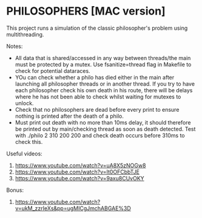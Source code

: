# PHILOSOPHERS [MAC version]
This project runs a simulation of the classic philosopher's problem using multithreading.

Notes:
- All data that is shared/accessed in any way between threads/the main must be protected by a mutex. 
Use fsanitize=thread flag in Makefile to check for potential dataraces.
- YOu can check whether a philo has died either in the main after launching all philosopher threads or in another thread. 
If you try to have each philosopher check his own death in his route, there will be delays where he has not been able to check whilst waiting for mutexes to unlock.
- Check that no philosophers are dead before every print to ensure nothing is printed after the death of a philo.
- Must print out death with no more than 10ms delay, it should therefore be printed out by main/checking thread as soon as death detected. Test with ./philo 2 310 200 200 and check death occurs before 310ms to check this.

Useful videos:
1) https://www.youtube.com/watch?v=uA8X5zNOGw8
2) https://www.youtube.com/watch?v=It0OFCbbTJE
3) https://www.youtube.com/watch?v=9axu8CUvOKY

Bonus:
1) https://www.youtube.com/watch?v=ukM_zzrIeXs&pp=ugMICgJmchABGAE%3D

